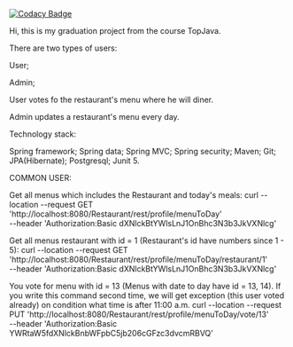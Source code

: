 [![Codacy Badge](https://app.codacy.com/project/badge/Grade/6b374ef8a3674ad8901e23b4a54b4ff3)](https://www.codacy.com/gh/Jenia-tyt/graduation_project_topjava/dashboard?utm_source=github.com&amp;utm_medium=referral&amp;utm_content=Jenia-tyt/graduation_project_topjava&amp;utm_campaign=Badge_Grade)

Hi, this is my graduation project from the course TopJava.

There are two types of users:

User;

Admin;

User votes fo the restaurant's menu where he will diner.

Admin updates a restaurant's menu every day.

Technology stack:

Spring framework;
Spring data;
Spring MVC;
Spring security;
Maven;
Git;
JPA(Hibernate);
Postgresql;
Junit 5.

COMMON USER:

Get all menus which includes the Restaurant and today's meals:
curl --location --request GET 'http://localhost:8080/Restaurant/rest/profile/menuToDay' \
--header 'Authorization:Basic dXNlckBtYWlsLnJ1OnBhc3N3b3JkVXNlcg'

Get all menus restaurant with id = 1 (Restaurant's id  have numbers since 1 - 5): 
curl --location --request GET 'http://localhost:8080/Restaurant/rest/profile/menuToDay/restaurant/1' \
--header 'Authorization:Basic dXNlckBtYWlsLnJ1OnBhc3N3b3JkVXNlcg'

You vote for menu with id = 13 (Menus with date to day have id = 13, 14).
If you write this command second time, we will get exception (this user voted already) on condition what time is after 11:00 a.m. 
curl --location --request PUT 'http://localhost:8080/Restaurant/rest/profile/menuToDay/vote/13' \
--header 'Authorization:Basic YWRtaW5fdXNlckBnbWFpbC5jb206cGFzc3dvcmRBVQ'

